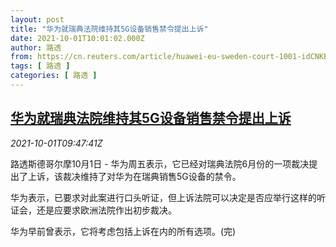 ```yaml
---
layout: post
title: "华为就瑞典法院维持其5G设备销售禁令提出上诉"
date: 2021-10-01T10:01:02.000Z
author: 路透
from: https://cn.reuters.com/article/huawei-eu-sweden-court-1001-idCNKBS2GR3DX
tags: [ 路透 ]
categories: [ 路透 ]
---
```

<!--1633082462000-->
[华为就瑞典法院维持其5G设备销售禁令提出上诉](https://cn.reuters.com/article/huawei-eu-sweden-court-1001-idCNKBS2GR3DX)
------

<div>
<div><i>2021-10-01T09:47:41Z</i></div><p>路透斯德哥尔摩10月1日 - 华为周五表示，它已经对瑞典法院6月份的一项裁决提出了上诉，该裁决维持了对华为在瑞典销售5G设备的禁令。</p><p>华为表示，已要求对此案进行口头听证，但上诉法院可以决定是否应举行这样的听证会，还是应要求欧洲法院作出初步裁决。</p><p>华为早前曾表示，它将考虑包括上诉在内的所有选项。(完)</p>
</div>

